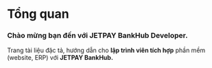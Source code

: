 # Tổng quan

### Chào mừng bạn đến với JETPAY BankHub Developer.

Trang tài liệu đặc tả, hướng dẫn cho **lập trình viên tích hợp** phần mềm (website, ERP) với **JETPAY BankHub.**
